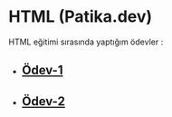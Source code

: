 # HTML (Patika.dev)

HTML eğitimi sırasında yaptığım ödevler :

* ## [Ödev-1](https://github.com/ezgiozbudak/HTML/tree/main/%C3%B6dev)
* ## [Ödev-2](https://github.com/ezgiozbudak/HTML/blob/main/odev2)
